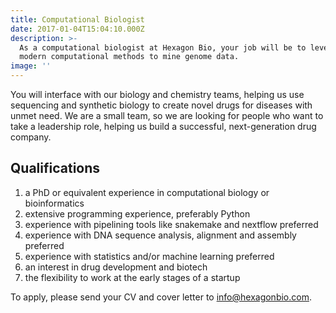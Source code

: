 ```yaml
---
title: Computational Biologist
date: 2017-01-04T15:04:10.000Z
description: >-
  As a computational biologist at Hexagon Bio, your job will be to leverage
  modern computational methods to mine genome data. 
image: ''
---
```

You will interface with our biology and chemistry teams, helping us use sequencing and synthetic biology to create novel drugs for diseases with unmet need. We are a small team, so we are looking for people who want to take a leadership role, helping us build a successful, next-generation drug company.

## Qualifications

1. a PhD or equivalent experience in computational biology or bioinformatics
2. extensive programming experience, preferably Python
3. experience with pipelining tools like snakemake and nextflow preferred
4. experience with DNA sequence analysis, alignment and assembly preferred
5. experience with statistics and/or machine learning preferred
6. an interest in drug development and biotech
7. the flexibility to work at the early stages of a startup

To apply, please send your CV and cover letter to info@hexagonbio.com.
